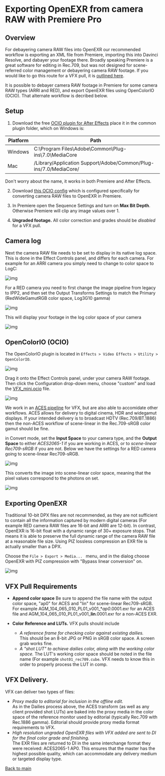 # Exporting OpenEXR from camera RAW with Premiere Pro

## Overview

For debayering camera RAW files into OpenEXR our recommended workflow is exporting an XML file from Premiere, importing this into Davinci Resolve, and dabayer your footage there. Broadly speaking Premiere is a great software for editing in Rec.709, but was not designed for scene-referred color management or debayering camera RAW footage. If you would like to go this route for a VFX pull, it is [outlined here](VFXpulls.html).

It is possible to debayer camera RAW footage in Premiere for some camera RAW types (ARRI and RED), and export OpenEXR files using OpenColorIO (OCIO). That alternate workflow is decribed below.

## Setup

  1. Download the free [OCIO plugin for After Effects](https://fnordware.blogspot.com/2012/05/opencolorio-for-after-effects.html) place it in the common plugin folder, which on Windows is:<br>

| Platform	| Path
|-----------|---------------------------------------------------------------
| Windows	| C:\Program Files\Adobe\Common\Plug-ins\7.0\MediaCore
| Mac	      | /Library/Application Support/Adobe/Common/Plug-ins/7.0/MediaCore/ 

Don't worry about the name, it works in both Premiere and After Effects.

  2. Download [this OCIO config](https://github.com/sharktacos/OpenColorIO-configs/blob/main/software/Premiere/VFX_mini.ocio) which is configured specifically for converting camera RAW files to OpenEXR in Premiere. 

  3. In Premiere open the Sequence Settings and turn on  **Max Bit Depth**. Otherwise Premiere will clip any image values over 1. 
  4. **Ungraded footage.** All color correction and grades should be *disabled* for a VFX pull.

## Camera log

Next the camera RAW file needs to be set to display in its native log space. This is done in the Effect Controls panel, and differs for each camera. For example for an ARRI camera you simply need to change to color space to LogC:

![img](img/premiereB1.jpg)

For a RED camera you need to first change the image pipeline from legacy to IPP2, and then set the Output Transforms Settings to match the Primary (RedWideGamutRGB color space, Log3G10 gamma)

![img](img/premiereB2.jpg)

This will display your footage in the log color space of your camera

![img](img/premiereB7.jpg)


## OpenColorIO (OCIO)

The OpenColorIO plugin is located in ````Effects > Video Effects > Utility > OpenColorIO````. 

![img](img/premiereB3.jpg)

Drag it onto the Effect Controls panel, under your camera RAW footage. Then click the Configuration drop-down menu, choose "custom" and load the [VFX_mini.ocio](https://github.com/sharktacos/OpenColorIO-configs/blob/main/software/Premiere/VFX_mini.ocio) file.

![img](img/premiereB4.jpg)


We work in an [ACES pipeline](VFXpulls.html) for VFX, but are also able to accomidate other workflows. ACES allows for delivery to digital cinema, HDR and widegamut displays. If your intended delivery is to broadcast HDTV (Rec.709/BT.1886) then the non-ACES workflow of scene-linear in the Rec.709-sRGB color gamut should be fine.

in Convert mode, set the **Input Space** to your camera type, and the **Output Space** to either *ACES2065-1* if you are working in ACES, or to *scene-linear Rec709-sRGB* if you are not. Below we have the settings for a RED camera going to scene-linear Rec709-sRGB.

![img](img/premiereB5.jpg)

This converts the image into scene-linear color space, meaning that the pixel values correspond to the photons on set.

![img](img/premiereB8.jpg)

## Exporting OpenEXR

Traditional 10-bit DPX files are not recommended, as they are not sufficient to contain all the information captured by modern digital cameras (For example RED camera RAW files are 16-bit and ARRI are 12-bit). In contrast, OpenEXR is 16-bit float with a dynamic range of 30+ exposure stops. That means it is able to preserve the full dynamic range of the camera RAW file at a reasonable file size. Using PIZ lossless compression an EXR file is actually smaller than a DPX.

Choose the ```File > Export > Media... ``` menu, and in the dialog choose OpenEXR with PIZ compression with "Bypass linear conversion" on. 

![img](img/premiereB6.jpg)

## VFX Pull Requirements

 - **Append color space** Be sure to append the file name with the output color space, "ap0" for ACES and "lin" for scene-linear Rec709-sRGB. For example 
AGM_104_065_010_PL01_v001_**ap0*.0001.exr for an ACES file and AGM_104_065_010_PL01_v001_**lin**.0001.exr for a non-ACES EXR.

- **Color Reference and LUTs.** VFX pulls should include 
  - *A reference frame for checking color against existing dailies.* <br>This should be an 8-bit JPG or PNG in sRGB color space. A screen grab works fine.
  - *A "shot LUT" to achieve dailies color, along with the working color space.* The LUT's working color space should be noted in the file name (For example ````shot01_rec709.cube````. VFX needs to know this in order to properly process the LUT in comp. 

## VFX Delivery.

VFX can deliver two types of files:
  - *Proxy media to editorial for inclusion in the offline edit.* <br>As in the Dailies process above, the ACES transform (as well as any client provided shot LUTs) are baked into the proxy media in the color space of the reference monitor used by editorial (typically Rec.709 with Rec.1886 gamma). Editorial should provide proxy media format requirements to VFX. 
  - *High resolution ungraded OpenEXR files with VFX added are sent to DI for the final color grade and finishing.* <br>The EXR files are returned to DI in the same interchange format they were received: ACES2065-1 AP0. This ensures that the master has the highest possible quality, which can accommodate any delivery medium or targeted display type. 

[Back to main](../StdX_ACES)
